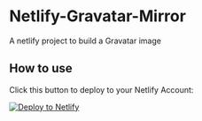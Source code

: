 # Netlify-Gravatar-Mirror

A netlify project to build a Gravatar image

## How to use

Click this button to deploy to your Netlify Account:

[![Deploy to Netlify](https://www.netlify.com/img/deploy/button.svg)](https://app.netlify.com/start/deploy?repository=https://github.com/CodeZhangBorui/Netlify-Gravatar-Mirror)